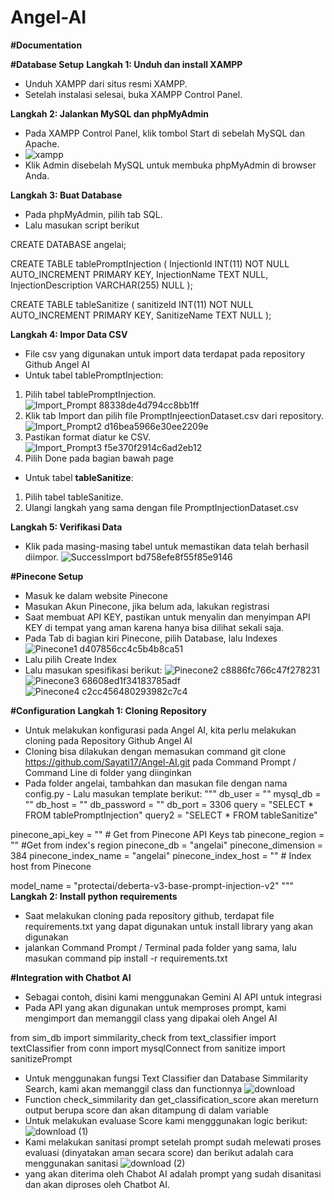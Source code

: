 # Angel-AI

**#Documentation**

**#Database Setup**
**Langkah 1: Unduh dan install XAMPP**
- Unduh XAMPP dari situs resmi XAMPP.
- Setelah instalasi selesai, buka XAMPP Control Panel.

**Langkah 2: Jalankan MySQL dan phpMyAdmin**
- Pada XAMPP Control Panel, klik tombol Start di sebelah MySQL dan Apache.
- ![xampp](https://github.com/user-attachments/assets/b30f116a-a900-477b-9e7d-33a3922fb547)
- Klik Admin disebelah MySQL untuk membuka phpMyAdmin di browser Anda.

**Langkah 3: Buat Database**
- Pada phpMyAdmin, pilih tab SQL.
- Lalu masukan script berikut

CREATE DATABASE angelai;

CREATE TABLE tablePromptInjection (
InjectionId INT(11) NOT NULL AUTO_INCREMENT PRIMARY KEY,
InjectionName TEXT NULL,
InjectionDescription VARCHAR(255) NULL
);

CREATE TABLE tableSanitize (
sanitizeId INT(11) NOT NULL AUTO_INCREMENT PRIMARY KEY,
SanitizeName TEXT NULL
);

**Langkah 4: Impor Data CSV**
- File csv yang digunakan untuk import data terdapat pada repository Github Angel AI
- Untuk tabel tablePromptInjection:
1. Pilih tabel tablePromptInjection.
   ![Import_Prompt 88338de4d794cc8bb1ff](https://github.com/user-attachments/assets/58f845aa-0502-4606-b6b4-c3e2f4ee56ec)
2. Klik tab Import dan pilih file PromptInjeectionDataset.csv dari repository.
  ![Import_Prompt2 d16bea5966e30ee2209e](https://github.com/user-attachments/assets/3f0fbfc1-8b93-4019-a761-f3b72abead9e)
3. Pastikan format diatur ke CSV.
   ![Import_Prompt3 f5e370f2914c6ad2eb12](https://github.com/user-attachments/assets/6f49c88b-18fe-482e-8e29-3f009289d229)
4. Pilih Done pada bagian bawah page

- Untuk tabel **tableSanitize**:
1. Pilih tabel tableSanitize.
2. Ulangi langkah yang sama dengan file PromptInjectionDataset.csv

**Langkah 5: Verifikasi Data**
- Klik pada masing-masing tabel untuk memastikan data telah berhasil diimpor.
  ![SuccessImport bd758efe8f55f85e9146](https://github.com/user-attachments/assets/bb719d51-19d4-4466-bc13-52654854a0f2)

**#Pinecone Setup**
- Masuk ke dalam website Pinecone
- Masukan Akun Pinecone, jika belum ada, lakukan registrasi
- Saat membuat API KEY, pastikan untuk menyalin dan menyimpan API KEY di tempat yang aman karena hanya bisa dilihat sekali saja.
- Pada Tab di bagian kiri Pinecone, pilih Database, lalu Indexes
  ![Pinecone1 d407856cc4c5b4b8ca51](https://github.com/user-attachments/assets/b7706bc4-d32d-4808-a2b9-9d6607c1f1c8)
- Lalu pilih Create Index
- Lalu masukan spesifikasi berikut:
  ![Pinecone2 c8886fc766c47f278231](https://github.com/user-attachments/assets/bca19541-c1e2-4e99-95ad-4ef0ec8f2f56)
  ![Pinecone3 68608ed1f34183785adf](https://github.com/user-attachments/assets/c53331b8-f118-426b-9645-794f7d270433)
  ![Pinecone4 c2cc456480293982c7c4](https://github.com/user-attachments/assets/14fb7f65-f319-4c91-9b45-7de85917bcc0)

**#Configuration**
**Langkah 1: Cloning Repository**
- Untuk melakukan konfigurasi pada Angel AI, kita perlu melakukan cloning pada Repository Github Angel AI
- Cloning bisa dilakukan dengan memasukan command git clone https://github.com/Sayati17/Angel-AI.git pada Command Prompt / Command Line di folder yang diinginkan
- Pada folder angelai, tambahkan dan masukan file dengan nama config.py - Lalu masukan template berikut:
"""
db_user = ""
mysql_db = ""
db_host = ""
db_password = ""
db_port = 3306
query = "SELECT * FROM tablePromptInjection"
query2 = "SELECT * FROM tableSanitize"

pinecone_api_key = "" # Get from Pinecone API Keys tab
pinecone_region = ""
#Get from index's region pinecone_db = "angelai"
pinecone_dimension = 384
pinecone_index_name = "angelai"
pinecone_index_host = "" # Index host from Pinecone

model_name = "protectai/deberta-v3-base-prompt-injection-v2"
"""
**Langkah 2: Install python requirements**
- Saat melakukan cloning pada repository github, terdapat file requirements.txt yang dapat digunakan untuk install library yang akan digunakan
- jalankan Command Prompt / Terminal pada folder yang sama, lalu masukan command pip install -r requirements.txt

**#Integration with Chatbot AI**

- Sebagai contoh, disini kami menggunakan Gemini AI API untuk integrasi
- Pada API yang akan digunakan untuk memproses prompt, kami mengimport dan memanggil class yang dipakai oleh Angel AI
  
from sim_db import simmilarity_check
from text_classifier import textClassifier
from conn import mysqlConnect
from sanitize import sanitizePrompt

- Untuk menggunakan fungsi Text Classifier dan Database Simmilarity Search, kami akan memanggil class dan functionnya
  ![download](https://github.com/user-attachments/assets/509d9214-01f9-4630-b28d-42830209b661)
- Function check_simmilarity dan get_classification_score akan mereturn output berupa score dan akan ditampung di dalam variable
- Untuk melakukan evaluase Score kami mengggunakan logic berikut:
  ![download (1)](https://github.com/user-attachments/assets/8b569c5c-a1be-4508-a7d6-0da43f69d6dd)
- Kami melakukan sanitasi prompt setelah prompt sudah melewati proses evaluasi (dinyatakan aman secara score) dan berikut adalah cara menggunakan sanitasi
  ![download (2)](https://github.com/user-attachments/assets/c3746263-eb0b-4a19-9cf2-82a3e089ddeb)
- yang akan diterima oleh Chabot AI adalah prompt yang sudah disanitasi dan akan diproses oleh Chatbot AI.

